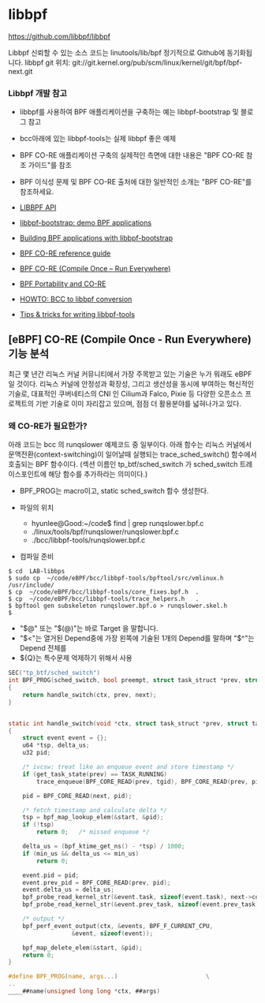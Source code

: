 # libbpf

https://github.com/libbpf/libbpf

Libbpf 신뢰할 수 있는 소스 코드는 linutools/lib/bpf 정기적으로 Github에 동기화됩니다. 
libbpf git 위치:  git://git.kernel.org/pub/scm/linux/kernel/git/bpf/bpf-next.git

### Libbpf 개발 참고 

* libbpf를 사용하여 BPF 애플리케이션을 구축하는 예는 libbpf-bootstrap 및  블로그 참고
* bcc아래에 있는  libbpf-tools는 실제 libbpf 좋은 예제
* BPF CO-RE 애플리케이션 구축의 실제적인 측면에 대한 내용은 "BPF CO-RE 참조 가이드"를 참조
* BPF 이식성 문제 및 BPF CO-RE 출처에 대한 일반적인 소개는 "BPF CO-RE"를 참조하세요.

* [LIBBPF API](https://libbpf.readthedocs.io/en/latest/api.html)
* [libbpf-bootstrap: demo BPF applications](https://github.com/libbpf/libbpf-bootstrap)
* [Building BPF applications with libbpf-bootstrap](https://nakryiko.com/posts/libbpf-bootstrap/)
* [BPF CO-RE reference guide](https://nakryiko.com/posts/bpf-core-reference-guide/)

* [BPF CO-RE (Compile Once – Run Everywhere)](https://nakryiko.com/posts/bpf-portability-and-co-re/)


* [BPF Portability and CO-RE](https://facebookmicrosites.github.io/bpf/blog/2020/02/19/bpf-portability-and-co-re.html)
* [HOWTO: BCC to libbpf conversion](https://facebookmicrosites.github.io/bpf/blog/2020/02/20/bcc-to-libbpf-howto-guide.html)
* [Tips & tricks for writing libbpf-tools](https://en.pingcap.com/blog/tips-and-tricks-for-writing-linux-bpf-applications-with-libbpf)


## [eBPF] CO-RE (Compile Once - Run Everywhere) 기능 분석

최근 몇 년간 리눅스 커널 커뮤니티에서 가장 주목받고 있는 기술은 누가 뭐래도 eBPF 일 것이다. 리눅스 커널에 안정성과 확장성, 그리고 생산성을 동시에 부여하는 혁신적인 기술로, 대표적인 쿠버네티스의 CNI 인 Cilium과 Falco, Pixie 등 다양한 오픈소스 프로젝트의 기반 기술로 이미 자리잡고 있으며, 점점 더 활용분야를 넓혀나가고 있다. 

### 왜 CO-RE가 필요한가?
아래 코드는 bcc 의 runqslower 예제코드 중 일부이다. 아래 함수는 리눅스 커널에서 문맥전환(context-switching)이 일어날때 실행되는 trace_sched_switch() 함수에서 호출되는 BPF 함수이다. (섹션 이름인 tp_btf/sched_switch 가 sched_switch 트레이스포인트에 해당 함수를 추가하라는 의미이다.)
* BPF_PROG는 macro이고, static sched_switch 함수 생성한다. 

* 파일의 위치 
    - hyunlee@Good:~/code$ find | grep runqslower.bpf.c
    - ./linux/tools/bpf/runqslower/runqslower.bpf.c
    - ./bcc/libbpf-tools/runqslower.bpf.c
* 컴파일 준비
```
$ cd  LAB-libbps
$ sudo cp  ~/code/eBPF/bcc/libbpf-tools/bpftool/src/vmlinux.h  /usr/include/
$ cp  ~/code/eBPF/bcc/libbpf-tools/core_fixes.bpf.h  .
$ cp  ~/code/eBPF/bcc/libbpf-tools/trace_helpers.h   .
$ bpftool gen subskeleton runqslower.bpf.o > runqslower.skel.h
$ 
```
- "$@" 또는 "$(@)"는 바로 Target 을 말합니다. 
- "$<"는 열거된 Depend중에 가장 왼쪽에 기술된 1개의 Depend를 말하며 "$^"는 Depend 전체를 
- ${Q}는 특수문제 억제하기 위해서 사용 


```c
SEC("tp_btf/sched_switch")
int BPF_PROG(sched_switch, bool preempt, struct task_struct *prev, struct task_struct *next)
{
	return handle_switch(ctx, prev, next);
}


static int handle_switch(void *ctx, struct task_struct *prev, struct task_struct *next)
{
	struct event event = {};
	u64 *tsp, delta_us;
	u32 pid;

	/* ivcsw: treat like an enqueue event and store timestamp */
	if (get_task_state(prev) == TASK_RUNNING)
		trace_enqueue(BPF_CORE_READ(prev, tgid), BPF_CORE_READ(prev, pid));

	pid = BPF_CORE_READ(next, pid);

	/* fetch timestamp and calculate delta */
	tsp = bpf_map_lookup_elem(&start, &pid);
	if (!tsp)
		return 0;   /* missed enqueue */

	delta_us = (bpf_ktime_get_ns() - *tsp) / 1000;
	if (min_us && delta_us <= min_us)
		return 0;

	event.pid = pid;
	event.prev_pid = BPF_CORE_READ(prev, pid);
	event.delta_us = delta_us;
	bpf_probe_read_kernel_str(&event.task, sizeof(event.task), next->comm);
	bpf_probe_read_kernel_str(&event.prev_task, sizeof(event.prev_task), prev->comm);

	/* output */
	bpf_perf_event_output(ctx, &events, BPF_F_CURRENT_CPU,
			      &event, sizeof(event));

	bpf_map_delete_elem(&start, &pid);
	return 0;
}

#define BPF_PROG(name, args...)						    \
..
____##name(unsigned long long *ctx, ##args)

```

